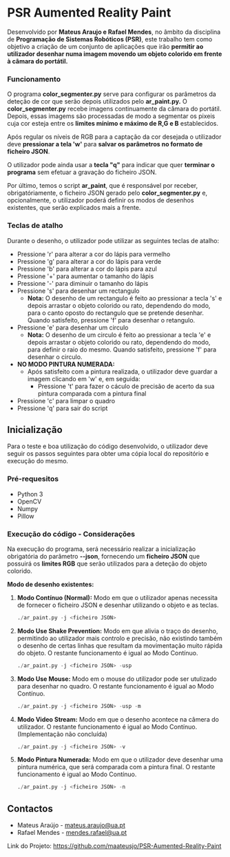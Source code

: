 <a name="readme-top"></a>

# PSR Aumented Reality Paint 

Desenvolvido por **Mateus Araujo e Rafael Mendes**, no âmbito da disciplina de **Programação de Sistemas Robóticos (PSR)**, este trabalho tem como objetivo a criação de um conjunto de aplicações que irão **permitir ao utilizador desenhar numa imagem movendo um objeto colorido em frente à câmara do portátil.** 

### Funcionamento

O programa **color_segmenter.py** serve para configurar os parâmetros da deteção de cor que serão depois utilizados pelo **ar_paint.py.** O **color_segmenter.py** recebe imagens continuamente da câmara do portátil. Depois, essas imagems são processadas de modo a segmentar os pixeis cuja cor esteja entre os **limites mínimo e máximo de R,G e B** establecidos.

Após regular os níveis de RGB para a captação da cor desejada o utilizador deve **pressionar a tela 'w'** para **salvar os parâmetros no formato de ficheiro JSON**.

O utilizador pode ainda usar a **tecla "q"** para indicar que quer **terminar o programa** sem efetuar a gravação do ficheiro JSON.

Por último, temos o script **ar_paint**, que é responsável por receber, obrigatóriamente, o ficheiro JSON gerado pelo **color_segmenter.py** e, opcionalmente, o utilizador poderá definir os modos de desenhos existentes, que serão explicados mais a frente.

### Teclas de atalho
Durante o desenho, o utilizador pode utilizar as seguintes teclas de atalho:
* Pressione 'r' para alterar a cor do lápis para vermelho
* Pressione 'g' para alterar a cor do lápis para verde
* Pressione 'b' para alterar a cor do lápis para azul
* Pressione '+' para aumentar o tamanho do lápis
* Pressione '-' para diminuir o tamanho do lápis
* Pressione 's' para desenhar um rectangulo
   * **Nota:** O desenho de um rectangulo é feito ao pressionar a tecla 's' e depois arrastar o objeto colorido ou rato, dependendo do modo, para o canto oposto do rectangulo que se pretende desenhar. Quando satisfeito, pressione 'f' para desenhar o retangulo.
* Pressione 'e' para desenhar um circulo
   * **Nota:** O desenho de um circulo é feito ao pressionar a tecla 'e' e depois arrastar o objeto colorido ou rato, dependendo do modo, para definir o raio do mesmo. Quando satisfeito, pressione 'f' para desenhar o circulo.
* **NO MODO PINTURA NUMERADA:**
   * Após satisfeito com a pintura realizada, o utilizador deve guardar a imagem clicando em 'w' e, em seguida:
      * Pressione 't' para fazer o cáculo de precisão de acerto da sua pintura comparada com a pintura final
* Pressione 'c' para limpar o quadro
* Pressione 'q' para sair do script

## Inicialização

Para o teste e boa utilização do código desenvolvido, o utilizador deve seguir os passos seguintes para obter uma cópia local do repositório e execução do mesmo.

### Pré-requesitos
* Python 3
* OpenCV
* Numpy
* Pillow

### Execução do código - Considerações
Na execução do programa, será necessário realizar a inicialização obrigatória do parâmetro **--json**, fornecendo um **ficheiro JSON** que possuirá os **limites RGB** que serão utilizados para a deteção do objeto colorido. 

**Modo de desenho existentes:**

1. **Modo Contínuo (Normal):** Modo em que o utilizador apenas necessita de fornecer o ficheiro JSON e desenhar utilizando o objeto e as teclas.
   ```py
   ./ar_paint.py -j <ficheiro JSON>
   ```

2. **Modo Use Shake Prevention:** Modo em que alivia o traço do desenho, permitindo ao utilizador mais controlo e precisão, não existindo também o desenho de certas linhas que resultam da movimentação muito rápida do objeto. O restante funcionamento é igual ao Modo Contínuo.
   ```py
   ./ar_paint.py -j <ficheiro JSON> -usp 
   ```

3. **Modo Use Mouse:** Modo em o mouse do utilizador pode ser utulizado para desenhar no quadro. O restante funcionamento é igual ao Modo Contínuo.
   ```py
   ./ar_paint.py -j <ficheiro JSON> -usp -m
   ```

4. **Modo Video Stream:** Modo em que o desenho acontece na câmera do utilizador. O restante funcionamento é igual ao Modo Contínuo. (Implementação não concluída)
   ```py
   ./ar_paint.py -j <ficheiro JSON> -v
   ```

5. **Modo Pintura Numerada:** Modo em que o utilizador deve desenhar uma pintura numérica, que será comparada com a pintura final. O restante funcionamento é igual ao Modo Contínuo.
   ```py
   ./ar_paint.py -j <ficheiro JSON> -n
   ```

## Contactos

* Mateus Araújo - mateus.araujo@ua.pt
* Rafael Mendes - mendes.rafael@ua.pt

Link do Projeto: https://github.com/maateusjo/PSR-Aumented-Reality-Paint
